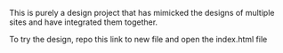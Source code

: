 This is purely a design project that has mimicked the designs of multiple sites and have integrated them together.

To try the design, repo this link to new file and open the index.html file
